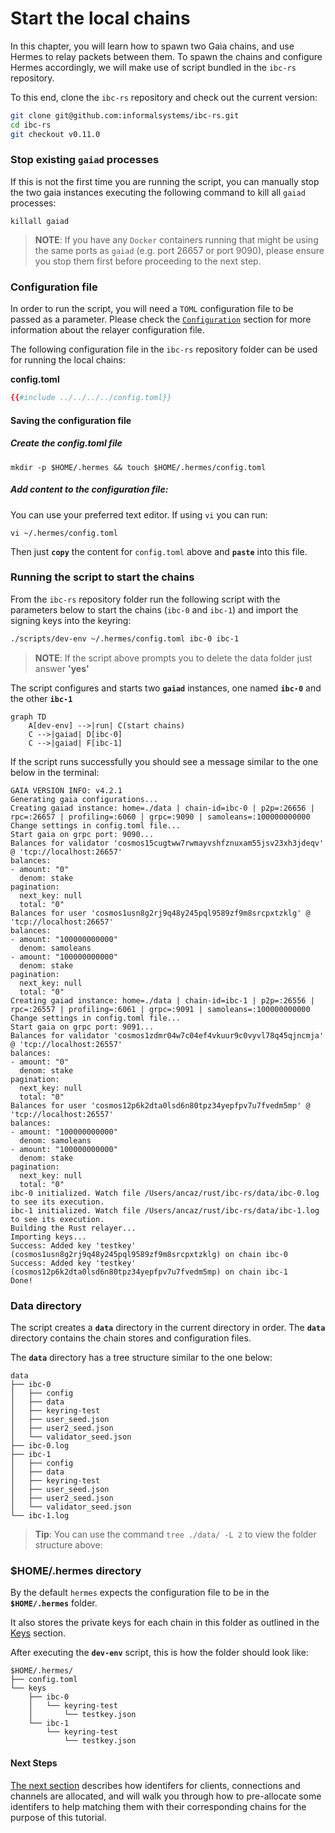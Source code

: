 # Start the local chains

In this chapter, you will learn how to spawn two Gaia chains, and use Hermes to relay packets between them.
To spawn the chains and configure Hermes accordingly, we will make use of script bundled in the `ibc-rs` repository.

To this end, clone the `ibc-rs` repository and check out the current version:

```bash
git clone git@github.com:informalsystems/ibc-rs.git
cd ibc-rs
git checkout v0.11.0
```

### Stop existing `gaiad` processes

If this is not the first time you are running the script, you can manually stop the two gaia instances executing the following command to kill all `gaiad` processes:

```shell
killall gaiad
```

> __NOTE__: If you have any `Docker` containers running that might be using the same ports as `gaiad` (e.g. port 26657 or port 9090), please ensure you stop them first before proceeding to the next step.

### Configuration file

In order to run the script, you will need a `TOML` configuration file to be passed as a parameter. Please check the [`Configuration`](../../config.md) section for more information about the relayer configuration file.

The following configuration file in the `ibc-rs` repository folder can be used for running the local chains:

__config.toml__

```toml
{{#include ../../../../config.toml}}
```

#### Saving the configuration file

##### Create the config.toml file

```shell
mkdir -p $HOME/.hermes && touch $HOME/.hermes/config.toml
```

##### Add content to the configuration file:

You can use your preferred text editor. If using `vi` you can run:

```shell
vi ~/.hermes/config.toml
```

Then just __`copy`__ the content for `config.toml` above and __`paste`__ into this file.

### Running the script to start the chains

From the `ibc-rs` repository folder run the following script with the parameters below to start the chains (`ibc-0` and `ibc-1`)
and import the signing keys into the keyring:

```bash
./scripts/dev-env ~/.hermes/config.toml ibc-0 ibc-1
```

> __NOTE__: If the script above prompts you to delete the data folder just answer __'yes'__

The script configures and starts two __`gaiad`__ instances, one named __`ibc-0`__ and the other __`ibc-1`__

```mermaid
graph TD
    A[dev-env] -->|run| C(start chains)
    C -->|gaiad| D[ibc-0]
    C -->|gaiad| F[ibc-1]
```

If the script runs successfully you should see a message similar to the one below in the terminal:

```shell
GAIA VERSION INFO: v4.2.1
Generating gaia configurations...
Creating gaiad instance: home=./data | chain-id=ibc-0 | p2p=:26656 | rpc=:26657 | profiling=:6060 | grpc=:9090 | samoleans=:100000000000
Change settings in config.toml file...
Start gaia on grpc port: 9090...
Balances for validator 'cosmos15cugtww7rwmayvshfznuxam55jsv23xh3jdeqv' @ 'tcp://localhost:26657'
balances:
- amount: "0"
  denom: stake
pagination:
  next_key: null
  total: "0"
Balances for user 'cosmos1usn8g2rj9q48y245pql9589zf9m8srcpxtzklg' @ 'tcp://localhost:26657'
balances:
- amount: "100000000000"
  denom: samoleans
- amount: "100000000000"
  denom: stake
pagination:
  next_key: null
  total: "0"
Creating gaiad instance: home=./data | chain-id=ibc-1 | p2p=:26556 | rpc=:26557 | profiling=:6061 | grpc=:9091 | samoleans=:100000000000
Change settings in config.toml file...
Start gaia on grpc port: 9091...
Balances for validator 'cosmos1zdmr04w7c04ef4vkuur9c0vyvl78q45qjncmja' @ 'tcp://localhost:26557'
balances:
- amount: "0"
  denom: stake
pagination:
  next_key: null
  total: "0"
Balances for user 'cosmos12p6k2dta0lsd6n80tpz34yepfpv7u7fvedm5mp' @ 'tcp://localhost:26557'
balances:
- amount: "100000000000"
  denom: samoleans
- amount: "100000000000"
  denom: stake
pagination:
  next_key: null
  total: "0"
ibc-0 initialized. Watch file /Users/ancaz/rust/ibc-rs/data/ibc-0.log to see its execution.
ibc-1 initialized. Watch file /Users/ancaz/rust/ibc-rs/data/ibc-1.log to see its execution.
Building the Rust relayer...
Importing keys...
Success: Added key 'testkey' (cosmos1usn8g2rj9q48y245pql9589zf9m8srcpxtzklg) on chain ibc-0
Success: Added key 'testkey' (cosmos12p6k2dta0lsd6n80tpz34yepfpv7u7fvedm5mp) on chain ibc-1
Done!
```

### Data directory
The script creates a __`data`__ directory in the current directory in order. The __`data`__ directory contains the chain stores and configuration files.

The __`data`__ directory has a tree structure similar to the one below:

```shell
data
├── ibc-0
│   ├── config
│   ├── data
│   ├── keyring-test
│   ├── user_seed.json
│   ├── user2_seed.json
│   └── validator_seed.json
├── ibc-0.log
├── ibc-1
│   ├── config
│   ├── data
│   ├── keyring-test
│   ├── user_seed.json
│   ├── user2_seed.json
│   └── validator_seed.json
└── ibc-1.log

```

> __Tip__: You can use the command `tree ./data/ -L 2` to view the folder structure above:

### $HOME/.hermes directory

By the default `hermes` expects the configuration file to be in the __`$HOME/.hermes`__ folder.

It also stores the private keys for each chain in this folder as outlined in the [Keys](../../commands/keys/index.md) section.

After executing the __`dev-env`__ script, this is how the folder should look like:

```shell
$HOME/.hermes/
├── config.toml
└── keys
    ├── ibc-0
    │   └── keyring-test
    │       └── testkey.json
    └── ibc-1
        └── keyring-test
            └── testkey.json
```

#### Next Steps

[The next section](./identifiers.md) describes how identifers for clients, connections and channels
are allocated, and will walk you through how to pre-allocate some identifers
to help matching them with their corresponding chains for the purpose of this tutorial.
